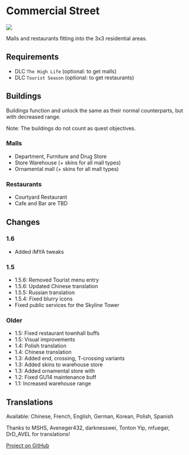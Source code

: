 # Commercial Street

![](./banner.jpg)

Malls and restaurants fitting into the 3x3 residential areas.

## Requirements

- DLC `The High Life` (optional: to get malls)
- DLC `Tourist Season` (optional: to get restaurants)

## Buildings

Buildings function and unlock the same as their normal counterparts, but with decreased range.

Note: The buildings do not count as quest objectives.

### Malls

- Department, Furniture and Drug Store
- Store Warehouse (+ skins for all mall types)
- Ornamental mall (+ skins for all mall types)

### Restaurants

- Courtyard Restaurant
- Cafe and Bar are TBD

## Changes

### 1.6

- Added iMYA tweaks

### 1.5

- 1.5.6: Removed Tourist menu entry
- 1.5.6: Updated Chinese translation
- 1.5.5: Russian translation
- 1.5.4: Fixed blurry icons
- Fixed public services for the Skyline Tower

### Older

- 1.5: Fixed restaurant townhall buffs
- 1.5: Visual improvements
- 1.4: Polish translation
- 1.4: Chinese translation
- 1.3: Added end, crossing, T-crossing variants
- 1.3: Added skins to warehouse store
- 1.3: Added ornamental store with
- 1.2: Fixed GU14 maintenance buff
- 1.1: Increased warehouse range

## Translations

Available: Chinese, French, English, German, Korean, Polish, Spanish

Thanks to MSHS, Aveneger432, darknesswei, Tonton Yip, mfuegar, DrD_AVEL for translations!

[Project on GitHub](https://github.com/jakobharder/anno-1800-jakobs-mods)
